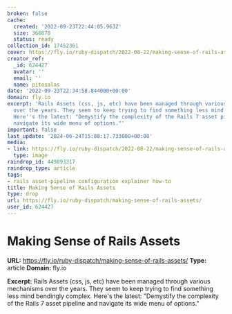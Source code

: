 ```yaml
---
broken: false
cache:
  created: '2022-09-23T22:44:05.963Z'
  size: 360878
  status: ready
collection_id: 17452361
cover: https://fly.io/ruby-dispatch/2022-08-22/making-sense-of-rails-assets.jpg
creator_ref:
  _id: 624427
  avatar: ''
  email: ''
  name: pitosalas
date: '2022-09-23T22:34:58.844000+00:00'
domain: fly.io
excerpt: 'Rails Assets (css, js, etc) have been managed through various mechanisms
  over the years. They seem to keep trying to find something less mind bendingly complex.
  Here''s the latest: "Demystify the complexity of the Rails 7 asset pipeline and
  navigate its wide menu of options."'
important: false
last_update: '2024-06-24T15:08:17.733000+00:00'
media:
- link: https://fly.io/ruby-dispatch/2022-08-22/making-sense-of-rails-assets.jpg
  type: image
raindrop_id: 449893317
raindrop_type: article
tags:
- rails asset-pipeline configuration explainer how-to
title: Making Sense of Rails Assets
type: drop
url: https://fly.io/ruby-dispatch/making-sense-of-rails-assets/
user_id: 624427
---
```


# Making Sense of Rails Assets

**URL:** https://fly.io/ruby-dispatch/making-sense-of-rails-assets/
**Type:** article
**Domain:** fly.io

**Excerpt:** Rails Assets (css, js, etc) have been managed through various mechanisms over the years. They seem to keep trying to find something less mind bendingly complex. Here's the latest: "Demystify the complexity of the Rails 7 asset pipeline and navigate its wide menu of options."
